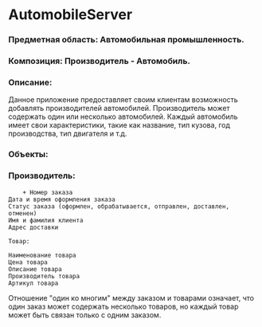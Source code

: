 # AutomobileServer

### Предметная область: Автомобильная промышленность.

### Композиция: Производитель - Автомобиль.

### Описание: 
Данное приложение предоставляет своим клиентам возможность добавлять производителей автомобилей. Производитель может содержать один или несколько автомобилей. Каждый автомобиль имеет свои характеристики, такие как название, тип кузова, год производства, тип двигателя и т.д.

### Объекты:

###     Производитель:

        + Номер заказа
    Дата и время оформления заказа
    Статус заказа (оформлен, обрабатывается, отправлен, доставлен, отменен)
    Имя и фамилия клиента
    Адрес доставки

    Товар:

    Наименование товара
    Цена товара
    Описание товара
    Производитель товара
    Артикул товара

Отношение "один ко многим" между заказом и товарами означает, что один заказ может содержать несколько товаров, но каждый товар может быть связан только с одним заказом.
